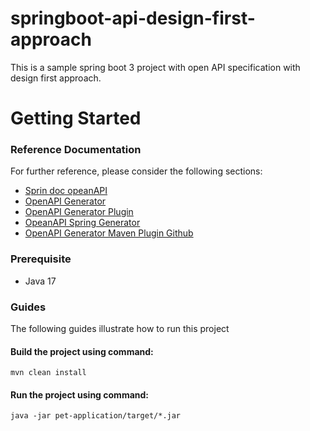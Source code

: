 # springboot-api-design-first-approach
This is a sample spring boot 3 project with open API specification with design first approach.

# Getting Started

### Reference Documentation
For further reference, please consider the following sections:

* [Sprin doc opeanAPI](https://springdoc.org/)
* [OpenAPI Generator](https://openapi-generator.tech/)
* [OpenAPI Generator Plugin](https://openapi-generator.tech/docs/plugins)
* [OpeanAPI Spring Generator](https://openapi-generator.tech/docs/generators/spring)
* [OpenAPI Generator Maven Plugin Github](https://github.com/OpenAPITools/openapi-generator/tree/master/modules/openapi-generator-maven-plugin)


### Prerequisite
* Java 17

### Guides
The following guides illustrate how to run this project

#### Build the project using command: 
`mvn clean install`

#### Run the project using command:
`java -jar pet-application/target/*.jar`




